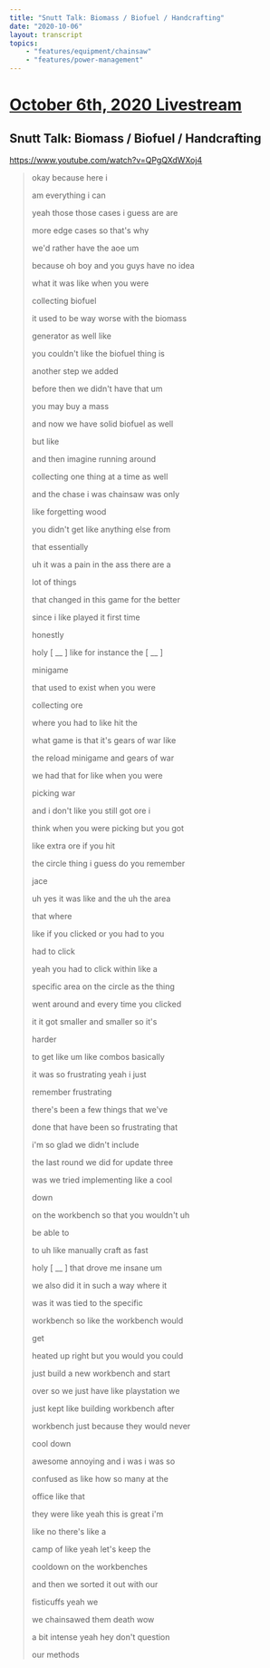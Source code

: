 ```yaml
---
title: "Snutt Talk: Biomass / Biofuel / Handcrafting"
date: "2020-10-06"
layout: transcript
topics:
    - "features/equipment/chainsaw"
    - "features/power-management"
---
```

# [October 6th, 2020 Livestream](../2020-10-06.md)
## Snutt Talk: Biomass / Biofuel / Handcrafting
https://www.youtube.com/watch?v=QPgQXdWXoj4
> okay because here i
> 
> am everything i can
> 
> yeah those those cases i guess are are
> 
> more edge cases so that's why
> 
> we'd rather have the aoe um
> 
> because oh boy and you guys have no idea
> 
> what it was like when you were
> 
> collecting biofuel
> 
> it used to be way worse with the biomass
> 
> generator as well like
> 
> you couldn't like the biofuel thing is
> 
> another step we added
> 
> before then we didn't have that um
> 
> you may buy a mass
> 
> and now we have solid biofuel as well
> 
> but like
> 
> and then imagine running around
> 
> collecting one thing at a time as well
> 
> and the chase i was chainsaw was only
> 
> like forgetting wood
> 
> you didn't get like anything else from
> 
> that essentially
> 
> uh it was a pain in the ass there are a
> 
> lot of things
> 
> that changed in this game for the better
> 
> since i like played it first time
> 
> honestly
> 
> holy [ __ ] like for instance the [ __ ]
> 
> minigame
> 
> that used to exist when you were
> 
> collecting ore
> 
> where you had to like hit the
> 
> what game is that it's gears of war like
> 
> the reload minigame and gears of war
> 
> we had that for like when you were
> 
> picking war
> 
> and i don't like you still got ore i
> 
> think when you were picking but you got
> 
> like extra ore if you hit
> 
> the circle thing i guess do you remember
> 
> jace
> 
> uh yes it was like and the uh the area
> 
> that where
> 
> like if you clicked or you had to you
> 
> had to click
> 
> yeah you had to click within like a
> 
> specific area on the circle as the thing
> 
> went around and every time you clicked
> 
> it it got smaller and smaller so it's
> 
> harder
> 
> to get like um like combos basically
> 
> it was so frustrating yeah i just
> 
> remember frustrating
> 
> there's been a few things that we've
> 
> done that have been so frustrating that
> 
> i'm so glad we didn't include
> 
> the last round we did for update three
> 
> was we tried implementing like a cool
> 
> down
> 
> on the workbench so that you wouldn't uh
> 
> be able to
> 
> to uh like manually craft as fast
> 
> holy [ __ ] that drove me insane um
> 
> we also did it in such a way where it
> 
> was it was tied to the specific
> 
> workbench so like the workbench would
> 
> get
> 
> heated up right but you would you could
> 
> just build a new workbench and start
> 
> over so we just have like playstation we
> 
> just kept like building workbench after
> 
> workbench just because they would never
> 
> cool down
> 
> awesome annoying and i was i was so
> 
> confused as like how so many at the
> 
> office like that
> 
> they were like yeah this is great i'm
> 
> like no there's like a
> 
> camp of like yeah let's keep the
> 
> cooldown on the workbenches
> 
> and then we sorted it out with our
> 
> fisticuffs yeah we
> 
> we chainsawed them death wow
> 
> a bit intense yeah hey don't question
> 
> our methods
> 
